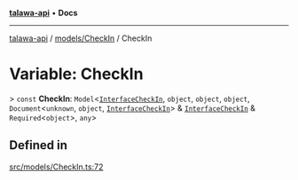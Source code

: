 [**talawa-api**](../../../README.md) • **Docs**

***

[talawa-api](../../../modules.md) / [models/CheckIn](../README.md) / CheckIn

# Variable: CheckIn

\> `const` **CheckIn**: `Model`\<[`InterfaceCheckIn`](../interfaces/InterfaceCheckIn.md), `object`, `object`, `object`, `Document`\<`unknown`, `object`, [`InterfaceCheckIn`](../interfaces/InterfaceCheckIn.md)\> & [`InterfaceCheckIn`](../interfaces/InterfaceCheckIn.md) & `Required`\<`object`\>, `any`\>

## Defined in

[src/models/CheckIn.ts:72](https://github.com/PalisadoesFoundation/talawa-api/blob/67d017fd9312183a6b2bae1b160bc814f56ab5c2/src/models/CheckIn.ts#L72)
